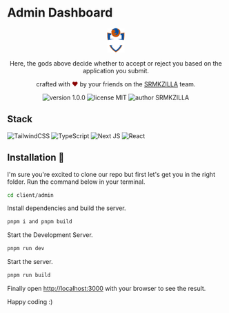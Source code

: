 # Admin Dashboard

<div align="center">
  <img alt="SRMKZILLA Logo" src="public/SRMKZILLALogo.svg" height="56" />
</div>
<p align="center">
Here, the gods above decide whether to accept or reject you based on the application you submit.
</p>
<p align="center">
crafted with <span style="color: #8b0000;">&hearts;</span> by your friends on the <a href="https://srmkzilla.net">SRMKZILLA</a> team.
</p>
<p align="center">
    <img src="https://img.shields.io/badge/version-1.0.0-yellowgreen" alt="version 1.0.0"/>
    <img src="https://img.shields.io/badge/license-MIT-brightgreen" alt="license MIT"/>
    <img src="https://img.shields.io/badge/author-SRMKZILLA-orange" alt="author SRMKZILLA"/>
</p>

## Stack
![TailwindCSS](https://img.shields.io/badge/tailwindcss-%2338B2AC.svg?style=for-the-badge&logo=tailwind-css&logoColor=white)
![TypeScript](https://img.shields.io/badge/typescript-%23007ACC.svg?style=for-the-badge&logo=typescript&logoColor=white)
![Next JS](https://img.shields.io/badge/Next-black?style=for-the-badge&logo=next.js&logoColor=white)
![React](https://img.shields.io/badge/react-%2320232a.svg?style=for-the-badge&logo=react&logoColor=%2361DAFB)

## Installation 🔧

I'm sure you're excited to clone our repo but first let's get you in the right folder. Run the command below in your terminal.

```bash
cd client/admin
```

Install dependencies and build the server.

```bash
pnpm i and pnpm build
```

Start the Development Server.

```bash
pnpm run dev
```

Start the server.

```bash
pnpm run build
```

Finally open [http://localhost:3000](http://localhost:3000) with your browser to see the result.

Happy coding :)
